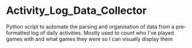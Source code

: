 # Activity_Log_Data_Collector
Python script to automate the parsing and organisation of data from a pre-formatted log of daily activities. Mostly used to count who I've played games with and what games they were so I can visually display them
